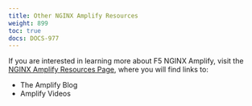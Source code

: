 ```yaml
---
title: Other NGINX Amplify Resources
weight: 899
toc: true
docs: DOCS-977
---
```



If you are interested in learning more about F5 NGINX Amplify, visit the [NGINX Amplify Resources Page](https://amplify.nginx.com/docs/), where you will find links to:

- The Amplify Blog
- Amplify Videos